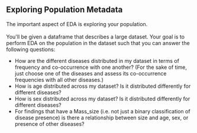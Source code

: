 ## Exploring Population Metadata

The important aspect of EDA is exploring your population.<br><br>
You'll be given a dataframe that describes a large dataset. Your goal is to perform EDA on the population in the dataset such that you can answer the following questions:<br>
- How are the different diseases distributed in my dataset in terms of frequency and co-occurrence with one another? (For the sake of time, just choose one of the diseases and assess its co-occurrence frequencies with all other diseases.)
- How is age distributed across my dataset? Is it distributed differently for different diseases?
- How is sex distributed across my dataset? Is it distributed differently for different diseases?
- For findings that have a Mass_size (i.e. not just a binary classification of disease presence) is there a relationship between size and age, sex, or presence of other diseases?